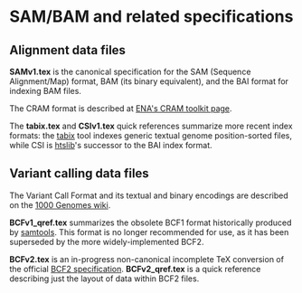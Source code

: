 SAM/BAM and related specifications
==================================

Alignment data files
--------------------

**SAMv1.tex** is the canonical specification for the SAM (Sequence Alignment/Map) format, BAM (its binary equivalent), and the BAI format for indexing BAM files.

The CRAM format is described at [ENA's CRAM toolkit page][ena-cram].

The **tabix.tex** and **CSIv1.tex** quick references summarize more recent index formats: the [tabix] tool indexes generic textual genome position-sorted files, while CSI is [htslib]'s successor to the BAI index format.

Variant calling data files
--------------------------

The Variant Call Format and its textual and binary encodings are described on the [1000 Genomes wiki][g1k-vcf].

**BCFv1_qref.tex** summarizes the obsolete BCF1 format historically produced by [samtools].  This format is no longer recommended for use, as it has been superseded by the more widely-implemented BCF2.

**BCFv2.tex** is an in-progress non-canonical incomplete TeX conversion of the official [BCF2 specification][g1k-bcf2].  **BCFv2_qref.tex** is a quick reference describing just the layout of data within BCF2 files.

[ena-cram]:   http://www.ebi.ac.uk/ena/about/cram_toolkit
[g1k-bcf2]:   http://www.1000genomes.org/wiki/analysis/variant-call-format/bcf-binary-vcf-version-2
[g1k-vcf]:    http://www.1000genomes.org/wiki/Analysis/variant-call-format
[htslib]:     https://github.com/samtools/htslib
[samtools]:   https://github.com/samtools/samtools
[tabix]:      https://github.com/samtools/tabix

<!-- vim:set linebreak: -->
